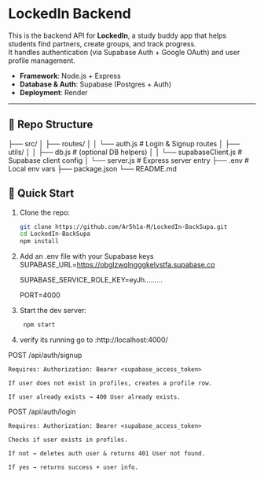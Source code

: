 # LockedIn Backend

This is the backend API for **LockedIn**, a study buddy app that helps students find partners, create groups, and track progress.  
It handles authentication (via Supabase Auth + Google OAuth) and user profile management.

- **Framework**: Node.js + Express  
- **Database & Auth**: Supabase (Postgres + Auth)  
- **Deployment**: Render  

---

## 📂 Repo Structure
├── src/
│   ├── routes/
│   │   └── auth.js         # Login & Signup routes
│   ├── utils/
│   │   ├── db.js           # (optional DB helpers)
│   │   └── supabaseClient.js # Supabase client config
│   └── server.js           # Express server entry
├── .env                    # Local env vars
├── package.json
└── README.md

## 🚀 Quick Start
1. Clone the repo:
   ```bash
   git clone https://github.com/Ar5h1a-M/LockedIn-BackSupa.git
   cd LockedIn-BackSupa
   npm install

2. Add an .env file with your Supabase keys
	SUPABASE_URL=https://obglzwqlngggkelvstfa.supabase.co

	SUPABASE_SERVICE_ROLE_KEY=eyJh………

	PORT=4000
3. Start the dev server:
   ```bash
	npm start
4. verify its running
	go to :http://localhost:4000/


POST /api/auth/signup

	Requires: Authorization: Bearer <supabase_access_token>

	If user does not exist in profiles, creates a profile row.

	If user already exists → 400 User already exists.

POST /api/auth/login

	Requires: Authorization: Bearer <supabase_access_token>

	Checks if user exists in profiles.

	If not → deletes auth user & returns 401 User not found.

	If yes → returns success + user info.







	
